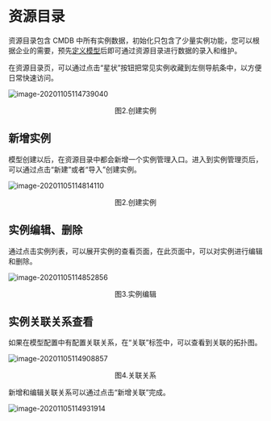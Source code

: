 # 资源目录

资源目录包含 CMDB 中所有实例数据，初始化只包含了少量实例功能，您可以根据企业的需要，预先[定义模型](Model.md)后即可通过资源目录进行数据的录入和维护。

在资源目录页，可以通过点击“星状”按钮把常见实例收藏到左侧导航条中，以方便日常快速访问。

![image-20201105114739040](../media/Instance/image-20201105114739040.png)
<center>图2.创建实例</center>

## 新增实例

模型创建以后，在资源目录中都会新增一个实例管理入口。进入到实例管理页后，可以通过点击“新建”或者“导入”创建实例。

![image-20201105114814110](../media/Instance/image-20201105114814110.png)
<center>图2.创建实例</center>

## 实例编辑、删除

通过点击实例列表，可以展开实例的查看页面，在此页面中，可以对实例进行编辑和删除。

![image-20201105114852856](../media/Instance/image-20201105114852856.png)
<center>图3.实例编辑</center>

## 实例关联关系查看

如果在模型配置中有配置关联关系，在“关联”标签中，可以查看到关联的拓扑图。

![image-20201105114908857](../media/Instance/image-20201105114908857.png)
<center>图4.关联关系</center>

新增和编辑关联关系可以通过点击“新增关联”完成。

![image-20201105114931914](../media/Instance/image-20201105114931914.png)